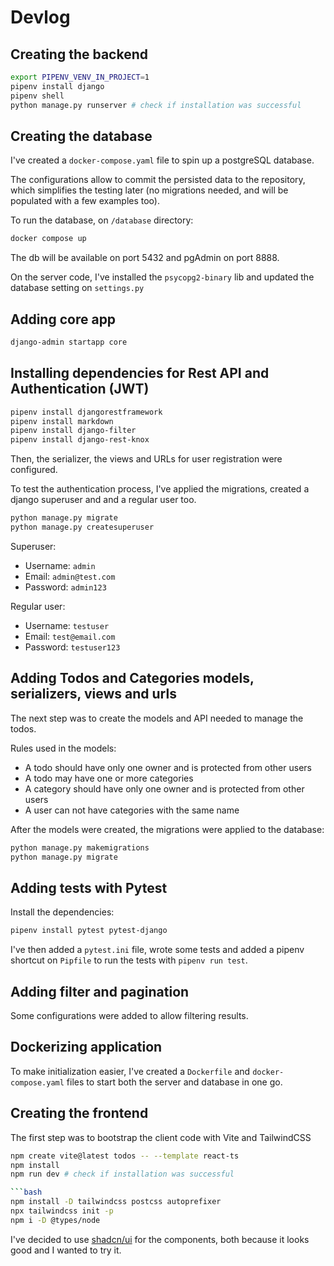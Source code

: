 # Devlog

## Creating the backend

```bash
export PIPENV_VENV_IN_PROJECT=1
pipenv install django
pipenv shell
python manage.py runserver # check if installation was successful
```

## Creating the database

I've created a `docker-compose.yaml` file to spin up a postgreSQL database.

The configurations allow to commit the persisted data to the repository, which simplifies the testing later (no migrations needed, and will be populated with a few examples too).

To run the database, on `/database` directory:

```bash
docker compose up
```

The db will be available on port 5432 and pgAdmin on port 8888.

On the server code, I've installed the `psycopg2-binary` lib and updated the database setting on `settings.py`

## Adding core app

```bash
django-admin startapp core
```

## Installing dependencies for Rest API and Authentication (JWT)

```bash
pipenv install djangorestframework
pipenv install markdown
pipenv install django-filter
pipenv install django-rest-knox
```

Then, the serializer, the views and URLs for user registration were configured.

To test the authentication process, I've applied the migrations, created a django superuser and and a regular user too.

```bash
python manage.py migrate
python manage.py createsuperuser
```

Superuser:
- Username: `admin`
- Email: `admin@test.com`
- Password: `admin123`

Regular user:
- Username: `testuser`
- Email: `test@email.com`
- Password: `testuser123`

## Adding Todos and Categories models, serializers, views and urls

The next step was to create the models and API needed to manage the todos.

Rules used in the models:
- A todo should have only one owner and is protected from other users
- A todo may have one or more categories
- A category should have only one owner and is protected from other users
- A user can not have categories with the same name

After the models were created, the migrations were applied to the database:

```bash
python manage.py makemigrations
python manage.py migrate
```

## Adding tests with Pytest

Install the dependencies:

```bash
pipenv install pytest pytest-django
```

I've then added a `pytest.ini` file, wrote some tests and added a pipenv shortcut on `Pipfile` to run the tests with `pipenv run test`.

## Adding filter and pagination

Some configurations were added to allow filtering results.

## Dockerizing application

To make initialization easier, I've created a `Dockerfile` and `docker-compose.yaml` files to start both the server and database in one go.

## Creating the frontend

The first step was to bootstrap the client code with Vite and TailwindCSS

```bash
npm create vite@latest todos -- --template react-ts
npm install
npm run dev # check if installation was successful

```bash
npm install -D tailwindcss postcss autoprefixer
npx tailwindcss init -p
npm i -D @types/node
```

I've decided to use [shadcn/ui](https://ui.shadcn.com/) for the components, both because it looks good and I wanted to try it.
